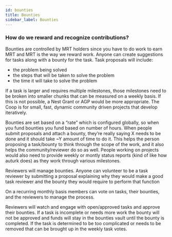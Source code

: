 ```yaml
---
id: bounties
title: Bounties
sidebar_label: Bounties
---
```


### How do we reward and recognize contributions?

Bounties are controlled by MRT holders since you have to do work to earn MRT and MRT is the way we reward work. 
Anyone can create suggestions for tasks along with a bounty for the task. Task proposals will include:
- the problem being solved
- the steps that will be taken to solve the problem
- the time it will take to solve the problem

If a task is larger and requires multiple milestones, those milestones need to be broken into smaller chunks that can be measured on a weekly basis. If this is not possible, a Nest Grant or AGP would be more appropriate. The Coop is for small, fast, dynamic community driven projects that develop iteratively. 

Bounties are set based on a “rate” which is configured globally, so when you fund bounties you fund based on number of hours. When people submit proposals and attach a bounty, they’re really saying X needs to be done and it should take ~Y amount of time to do it. This helps the person proposing a task/bounty to think through the scope of the work, and it also helps the community/reviewer do so as well. People working on projects would also need to provide weekly or montly status reports (kind of like how auturk does) as they work through various milestones.

Reviewers will manage bounties. Anyone can volunteer to be a task reviewer by submitting a proposal explaining why they would make a good task reviewer and the bounty they would require to perform that function

On a recurring monthly basis members can vote on tasks, their bounties, and the reviewers to manage the process.

Reviewers will watch and engage with open/approved tasks and approve their bounties. If a task is incomplete or needs more work the bounty will not be approved and funds will stay in the bounties vault until the bounty is completed. If the task is determined to be too complicated or needs to be removed that can be brought up in the weekly task votes.
